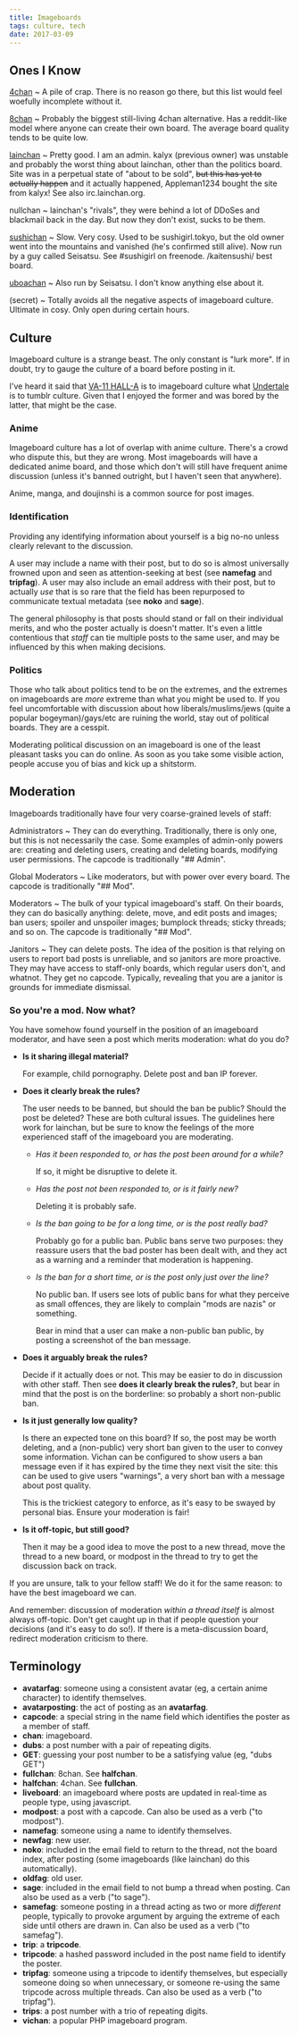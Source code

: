 ```yaml
---
title: Imageboards
tags: culture, tech
date: 2017-03-09
---
```



Ones I Know
-----------

[4chan](http://www.4chan.org)
  ~ A pile of crap. There is no reason go there, but this list would
  feel woefully incomplete without it.

[8chan](https://8ch.pl/)
  ~ Probably the biggest still-living 4chan alternative. Has a
  reddit-like model where anyone can create their own board. The
  average board quality tends to be quite low.

[lainchan](https://lainchan.org)
  ~ Pretty good. I am an admin. kalyx (previous owner) was unstable
  and probably the worst thing about lainchan, other than the politics
  board. Site was in a perpetual state of "about to be sold", ~~but
  this has yet to actually happen~~ and it actually happened,
  Appleman1234 bought the site from kalyx! See also irc.lainchan.org.

nullchan
  ~ lainchan's "rivals", they were behind a lot of DDoSes and
  blackmail back in the day. But now they don't exist, sucks to be
  them.

[sushichan](https://sushigirl.us)
  ~ Slow. Very cosy. Used to be sushigirl.tokyo, but the old owner
  went into the mountains and vanished (he's confirmed still alive).
  Now run by a guy called Seisatsu. See #sushigirl on freenode.
  /kaitensushi/ best board.

[uboachan](https://uboachan.net)
  ~ Also run by Seisatsu. I don't know anything else about it.

(secret)
  ~ Totally avoids all the negative aspects of imageboard culture.
  Ultimate in cosy. Only open during certain hours.


Culture
-------

Imageboard culture is a strange beast. The only constant is "lurk
more". If in doubt, try to gauge the culture of a board before posting
in it.

I've heard it said that [VA-11 HALL-A](http://waifubartending.com) is
to imageboard culture what [Undertale](http://undertale.com) is to
tumblr culture. Given that I enjoyed the former and was bored by the
latter, that might be the case.

### Anime

Imageboard culture has a lot of overlap with anime culture. There's a
crowd who dispute this, but they are wrong. Most imageboards will have
a dedicated anime board, and those which don't will still have
frequent anime discussion (unless it's banned outright, but I haven't
seen that anywhere).

Anime, manga, and doujinshi is a common source for post images.

### Identification

Providing any identifying information about yourself is a big no-no
unless clearly relevant to the discussion.

A user may include a name with their post, but to do so is almost
universally frowned upon and seen as attention-seeking at best (see
**namefag** and **tripfag**). A user may also include an email address
with their post, but to actually *use* that is so rare that the field
has been repurposed to communicate textual metadata (see **noko** and
**sage**).

The general philosophy is that posts should stand or fall on their
individual merits, and who the poster actually is doesn't matter. It's
even a little contentious that *staff* can tie multiple posts to the
same user, and may be influenced by this when making decisions.

### Politics

Those who talk about politics tend to be on the extremes, and the
extremes on imageboards are *more* extreme than what you might be used
to. If you feel uncomfortable with discussion about how
liberals/muslims/jews (quite a popular bogeyman)/gays/etc are ruining
the world, stay out of political boards. They are a cesspit.

Moderating political discussion on an imageboard is one of the least
pleasant tasks you can do online. As soon as you take some visible
action, people accuse you of bias and kick up a shitstorm.


Moderation
----------

Imageboards traditionally have four very coarse-grained levels of
staff:

Administrators
  ~ They can do everything. Traditionally, there is only one, but this
  is not necessarily the case. Some examples of admin-only powers are:
  creating and deleting users, creating and deleting boards, modifying
  user permissions. The capcode is traditionally "## Admin".

Global Moderators
  ~ Like moderators, but with power over every board. The capcode is
  traditionally "## Mod".

Moderators
  ~ The bulk of your typical imageboard's staff. On their boards, they
  can do basically anything: delete, move, and edit posts and images;
  ban users; spoiler and unspoiler images; bumplock threads; sticky
  threads; and so on. The capcode is traditionally "## Mod".

Janitors
  ~ They can delete posts. The idea of the position is that relying on
  users to report bad posts is unreliable, and so janitors are more
  proactive. They may have access to staff-only boards, which regular
  users don't, and whatnot. They get no capcode. Typically, revealing
  that you are a janitor is grounds for immediate dismissal.

### So you're a mod. Now what?

You have somehow found yourself in the position of an imageboard
moderator, and have seen a post which merits moderation: what do you
do?

- **Is it sharing illegal material?**

    For example, child pornography. Delete post and ban IP forever.

- **Does it clearly break the rules?**

    The user needs to be banned, but should the ban be public? Should
    the post be deleted? These are both cultural issues. The
    guidelines here work for lainchan, but be sure to know the
    feelings of the more experienced staff of the imageboard you are
    moderating.

    - *Has it been responded to, or has the post been around for a
      while?*

        If so, it might be disruptive to delete it.

    - *Has the post not been responded to, or is it fairly new?*

        Deleting it is probably safe.

    - *Is the ban going to be for a long time, or is the post really
      bad?*

        Probably go for a public ban. Public bans serve two purposes:
        they reassure users that the bad poster has been dealt with,
        and they act as a warning and a reminder that moderation is
        happening.

    - *Is the ban for a short time, or is the post only just over the
      line?*

        No public ban. If users see lots of public bans for what they
        perceive as small offences, they are likely to complain "mods
        are nazis" or something.

        Bear in mind that a user can make a non-public ban public, by
        posting a screenshot of the ban message.

- **Does it arguably break the rules?**

    Decide if it actually does or not. This may be easier to do in
    discussion with other staff. Then see **does it clearly break the
    rules?**, but bear in mind that the post is on the borderline: so
    probably a short non-public ban.

- **Is it just generally low quality?**

    Is there an expected tone on this board? If so, the post may be
    worth deleting, and a (non-public) very short ban given to the
    user to convey some information. Vichan can be configured to show
    users a ban message even if it has expired by the time they next
    visit the site: this can be used to give users "warnings", a very
    short ban with a message about post quality.

    This is the trickiest category to enforce, as it's easy to be
    swayed by personal bias. Ensure your moderation is fair!

- **Is it off-topic, but still good?**

    Then it may be a good idea to move the post to a new thread, move
    the thread to a new board, or modpost in the thread to try to get
    the discussion back on track.

If you are unsure, talk to your fellow staff! We do it for the same
reason: to have the best imageboard we can.

And remember: discussion of moderation *within a thread itself* is
almost always off-topic. Don't get caught up in that if people
question your decisions (and it's easy to do so!). If there is a
meta-discussion board, redirect moderation criticism to there.


Terminology
-----------

- **avatarfag**: someone using a consistent avatar (eg, a certain
  anime character) to identify themselves.
- **avatarposting**: the act of posting as an **avatarfag**.
- **capcode**: a special string in the name field which identifies the
  poster as a member of staff.
- **chan**: imageboard.
- **dubs**: a post number with a pair of repeating digits.
- **GET**: guessing your post number to be a satisfying value (eg,
  "dubs GET")
- **fullchan**: 8chan. See **halfchan**.
- **halfchan**: 4chan. See **fullchan**.
- **liveboard**: an imageboard where posts are updated in real-time as
  people type, using javascript.
- **modpost**: a post with a capcode. Can also be used as a verb ("to
  modpost").
- **namefag**: someone using a name to identify themselves.
- **newfag**: new user.
- **noko**: included in the email field to return to the thread, not
  the board index, after posting (some imageboards (like lainchan) do
  this automatically).
- **oldfag**: old user.
- **sage**: included in the email field to not bump a thread when
  posting. Can also be used as a verb ("to sage").
- **samefag**: someone posting in a thread acting as two or more
  *different* people, typically to provoke argument by arguing the
  extreme of each side until others are drawn in. Can also be used as
  a verb ("to samefag").
- **trip**: a **tripcode**.
- **tripcode**: a hashed password included in the post name field to
  identify the poster.
- **tripfag**: someone using a tripcode to identify themselves, but
  especially someone doing so when unnecessary, or someone re-using
  the same tripcode across multiple threads. Can also be used as a
  verb ("to tripfag").
- **trips**: a post number with a trio of repeating digits.
- **vichan**: a popular PHP imageboard program.
